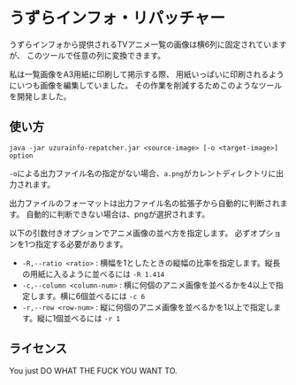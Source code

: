 # うずらインフォ・リパッチャー

うずらインフォから提供されるTVアニメ一覧の画像は横6列に固定されていますが、
このツールで任意の列に変換できます。

私は一覧画像をA3用紙に印刷して掲示する際、
用紙いっぱいに印刷されるようにいつも画像を編集していました。
その作業を削減するためこのようなツールを開発しました。

## 使い方

```
java -jar uzurainfo-repatcher.jar <source-image> [-o <target-image>] option
```

`-o`による出力ファイル名の指定がない場合、`a.png`がカレントディレクトリに出力されます。

出力ファイルのフォーマットは出力ファイル名の拡張子から自動的に判断されます。
自動的に判断できない場合は、pngが選択されます。

以下の引数付きオプションでアニメ画像の並べ方を指定します。
必ずオプションを1つ指定する必要があります。

- `-R,--ratio <ratio>` : 横幅を1としたときの縦幅の比率を指定します。縦長の用紙に入るように並べるには `-R 1.414`
- `-c,--column <column-num>` : 横に何個のアニメ画像を並べるかを4以上で指定します。横に6個並べるには `-c 6`
- `-r,--row <row-num>` : 縦に何個のアニメ画像を並べるかを1以上で指定します。縦に1個並べるには `-r 1`

## ライセンス

You just DO WHAT THE FUCK YOU WANT TO.
